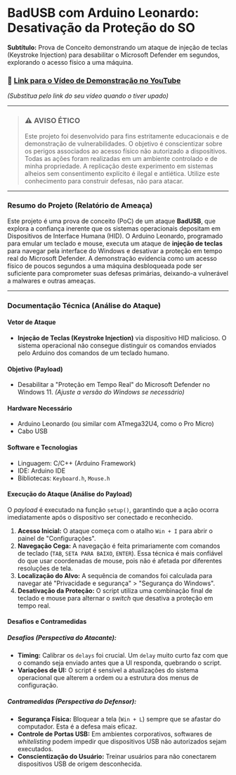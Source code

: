 # BadUSB com Arduino Leonardo: Desativação da Proteção do SO

**Subtítulo:** Prova de Conceito demonstrando um ataque de injeção de teclas (Keystroke Injection) para desabilitar o Microsoft Defender em segundos, explorando o acesso físico a uma máquina.

### 🎥 [Link para o Vídeo de Demonstração no YouTube](https://youtu.be/SEU_LINK_AQUI)
*(Substitua pelo link do seu vídeo quando o tiver upado)*

---

> ### ⚠️ AVISO ÉTICO
> Este projeto foi desenvolvido para fins estritamente educacionais e de demonstração de vulnerabilidades. O objetivo é conscientizar sobre os perigos associados ao acesso físico não autorizado a dispositivos. Todas as ações foram realizadas em um ambiente controlado e de minha propriedade. A replicação deste experimento em sistemas alheios sem consentimento explícito é ilegal e antiética. Utilize este conhecimento para construir defesas, não para atacar.

---

### Resumo do Projeto (Relatório de Ameaça)
Este projeto é uma prova de conceito (PoC) de um ataque **BadUSB**, que explora a confiança inerente que os sistemas operacionais depositam em Dispositivos de Interface Humana (HID). O Arduino Leonardo, programado para emular um teclado e mouse, executa um ataque de **injeção de teclas** para navegar pela interface do Windows e desativar a proteção em tempo real do Microsoft Defender. A demonstração evidencia como um acesso físico de poucos segundos a uma máquina desbloqueada pode ser suficiente para comprometer suas defesas primárias, deixando-a vulnerável a malwares e outras ameaças.

---

### Documentação Técnica (Análise do Ataque)

#### **Vetor de Ataque**
* **Injeção de Teclas (Keystroke Injection)** via dispositivo HID malicioso. O sistema operacional não consegue distinguir os comandos enviados pelo Arduino dos comandos de um teclado humano.

#### **Objetivo (Payload)**
* Desabilitar a "Proteção em Tempo Real" do Microsoft Defender no Windows 11. *(Ajuste a versão do Windows se necessário)*

#### **Hardware Necessário**
* Arduino Leonardo (ou similar com ATmega32U4, como o Pro Micro)
* Cabo USB

#### **Software e Tecnologias**
* Linguagem: C/C++ (Arduino Framework)
* IDE: Arduino IDE
* Bibliotecas: `Keyboard.h`, `Mouse.h`

#### **Execução do Ataque (Análise do Payload)**
O *payload* é executado na função `setup()`, garantindo que a ação ocorra imediatamente após o dispositivo ser conectado e reconhecido.

1.  **Acesso Inicial:** O ataque começa com o atalho `Win + I` para abrir o painel de "Configurações".
2.  **Navegação Cega:** A navegação é feita primariamente com comandos de teclado (`TAB`, `SETA PARA BAIXO`, `ENTER`). Essa técnica é mais confiável do que usar coordenadas de mouse, pois não é afetada por diferentes resoluções de tela.
3.  **Localização do Alvo:** A sequência de comandos foi calculada para navegar até "Privacidade e segurança" > "Segurança do Windows".
4.  **Desativação da Proteção:** O script utiliza uma combinação final de teclado e mouse para alternar o *switch* que desativa a proteção em tempo real.

#### **Desafios e Contramedidas**

##### **Desafios (Perspectiva do Atacante):**
* **Timing:** Calibrar os `delays` foi crucial. Um `delay` muito curto faz com que o comando seja enviado antes que a UI responda, quebrando o script.
* **Variações de UI:** O script é sensível a atualizações do sistema operacional que alterem a ordem ou a estrutura dos menus de configuração.

##### **Contramedidas (Perspectiva do Defensor):**
* **Segurança Física:** Bloquear a tela (`Win + L`) sempre que se afastar do computador. Esta é a defesa mais eficaz.
* **Controle de Portas USB:** Em ambientes corporativos, softwares de *whitelisting* podem impedir que dispositivos USB não autorizados sejam executados.
* **Conscientização do Usuário:** Treinar usuários para não conectarem dispositivos USB de origem desconhecida.

